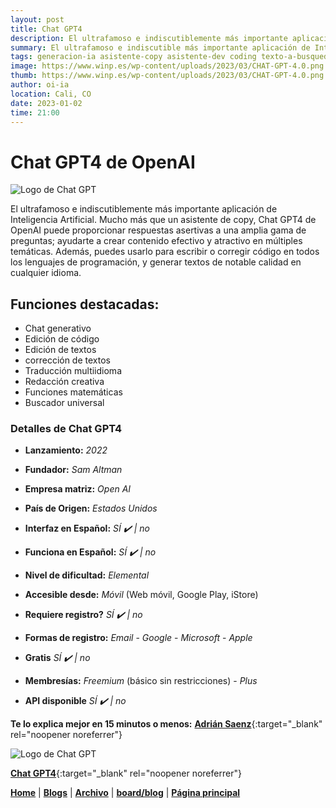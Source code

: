 ```yaml
---
layout: post
title: Chat GPT4
description: El ultrafamoso e indiscutiblemente más importante aplicación de Inteligencia Artificial.
summary: El ultrafamoso e indiscutible más importante aplicación de Inteligencia Artificial. Descubre porqué deberçias usarlo en tu día a día, ¡Te sorprenderás!
tags: generacion-ia asistente-copy asistente-dev coding texto-a-busqueda chat texto asistencia-ai
image: https://www.winp.es/wp-content/uploads/2023/03/CHAT-GPT-4.0.png
thumb: https://www.winp.es/wp-content/uploads/2023/03/CHAT-GPT-4.0.png
author: oi-ia
location: Cali, CO
date: 2023-01-02
time: 21:00
---
```


# Chat GPT4 de OpenAI

![Logo de Chat GPT](https://encrypted-tbn0.gstatic.com/images?q=tbn:ANd9GcRWf00YlzKFMPwzBiGJj9C6xUlYusVXX0aASS7p9cyjM7fxOdUOBvtjBB4vjDnY8pWPEbk&usqp=CAU)

El ultrafamoso e indiscutiblemente más importante aplicación de Inteligencia Artificial. Mucho más que un asistente de copy, Chat GPT4 de OpenAI puede proporcionar respuestas asertivas a una amplia gama de preguntas; ayudarte a crear contenido efectivo y atractivo en múltiples temáticas. Además, puedes usarlo para escribir o corregir código en todos los lenguajes de programación, y generar textos de notable calidad en cualquier idioma.

## Funciones destacadas:

- Chat generativo
- Edición de código
- Edición de textos
- corrección de textos
- Traducción multiidioma
- Redacción creativa
- Funciones matemáticas
- Buscador universal

### Detalles de Chat GPT4

- **Lanzamiento:**
  _2022_

- **Fundador:**
  _Sam Altman_

- **Empresa matriz:**
  _Open AI_

- **País de Origen:**
  _Estados Unidos_

- **Interfaz en Español:**
  _SÍ ✔️ | no_

- **Funciona en Español:**
  _SÍ ✔️ | no_

- **Nivel de dificultad:**
  _Elemental_

- **Accesible desde:**
  _Móvil_ (Web móvil, Google Play, iStore)

- **Requiere registro?**
  _SÍ ✔️ | no_

- **Formas de registro:**
  _Email_ - _Google_ - _Microsoft_ - _Apple_

- **Gratis**
  _SÍ ✔️ | no_

- **Membresías:**
  _Freemium_ (básico sin restricciones) - _Plus_

- **API disponible**
  _SÍ ✔️ | no_

**Te lo explica mejor en 15 minutos o menos:**
[**Adrián Saenz**](https://www.youtube.com/watch?v=Ph-e3klU6KE){:target="\_blank" rel="noopener noreferrer"}

![Logo de Chat GPT](https://encrypted-tbn0.gstatic.com/images?q=tbn:ANd9GcRWf00YlzKFMPwzBiGJj9C6xUlYusVXX0aASS7p9cyjM7fxOdUOBvtjBB4vjDnY8pWPEbk&usqp=CAU)

[**Chat GPT4**](https://chat.openai.com){:target="\_blank" rel="noopener noreferrer"}

[**Home**](https://lucfreelance.github.io/board/) | [**Blogs**](https://oportunidadesilimitadas.com/blogs/_site/index.html) | [**Archivo**](https://lucfreelance.github.io/board/archive/) | [**board/blog**](https://lucfreelance.github.io/board/blog/) | [**Página principal**](https://oportunidadesilimitadas.com)
